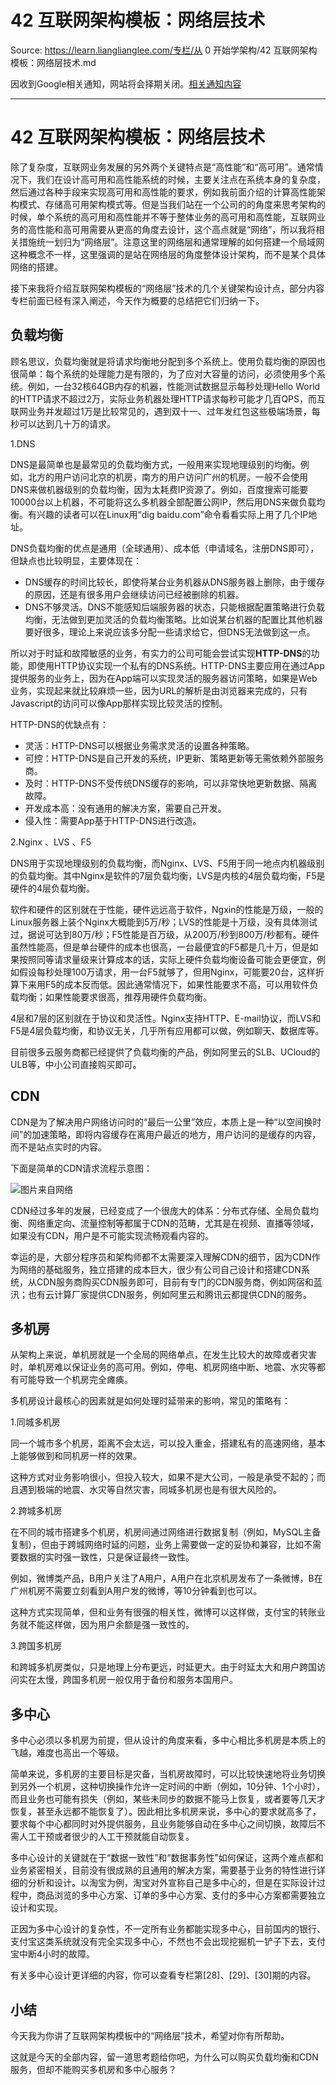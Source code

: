 # 42 互联网架构模板：网络层技术 

Source: https://learn.lianglianglee.com/专栏/从 0 开始学架构/42 互联网架构模板：网络层技术.md

因收到Google相关通知，网站将会择期关闭。[相关通知内容](https://lumendatabase.org/notices/44265620)

---

# 42 互联网架构模板：网络层技术

除了复杂度，互联网业务发展的另外两个关键特点是“高性能”和“高可用”。通常情况下，我们在设计高可用和高性能系统的时候，主要关注点在系统本身的复杂度，然后通过各种手段来实现高可用和高性能的要求，例如我前面介绍的计算高性能架构模式、存储高可用架构模式等。但是当我们站在一个公司的的角度来思考架构的时候，单个系统的高可用和高性能并不等于整体业务的高可用和高性能，互联网业务的高性能和高可用需要从更高的角度去设计，这个高点就是“网络”，所以我将相关措施统一划归为“网络层”。注意这里的网络层和通常理解的如何搭建一个局域网这种概念不一样，这里强调的是站在网络层的角度整体设计架构，而不是某个具体网络的搭建。

接下来我将介绍互联网架构模板的“网络层”技术的几个关键架构设计点，部分内容专栏前面已经有深入阐述，今天作为概要的总结把它们归纳一下。

## 负载均衡

顾名思议，负载均衡就是将请求均衡地分配到多个系统上。使用负载均衡的原因也很简单：每个系统的处理能力是有限的，为了应对大容量的访问，必须使用多个系统。例如，一台32核64GB内存的机器，性能测试数据显示每秒处理Hello World的HTTP请求不超过2万，实际业务机器处理HTTP请求每秒可能才几百QPS，而互联网业务并发超过1万是比较常见的，遇到双十一、过年发红包这些极端场景，每秒可以达到几十万的请求。

1.DNS

DNS是最简单也是最常见的负载均衡方式，一般用来实现地理级别的均衡。例如，北方的用户访问北京的机房，南方的用户访问广州的机房。一般不会使用DNS来做机器级别的负载均衡，因为太耗费IP资源了。例如，百度搜索可能要10000台以上机器，不可能将这么多机器全部配置公网IP，然后用DNS来做负载均衡。有兴趣的读者可以在Linux用“dig baidu.com”命令看看实际上用了几个IP地址。

DNS负载均衡的优点是通用（全球通用）、成本低（申请域名，注册DNS即可），但缺点也比较明显，主要体现在：

* DNS缓存的时间比较长，即使将某台业务机器从DNS服务器上删除，由于缓存的原因，还是有很多用户会继续访问已经被删除的机器。
* DNS不够灵活。DNS不能感知后端服务器的状态，只能根据配置策略进行负载均衡，无法做到更加灵活的负载均衡策略。比如说某台机器的配置比其他机器要好很多，理论上来说应该多分配一些请求给它，但DNS无法做到这一点。

所以对于时延和故障敏感的业务，有实力的公司可能会尝试实现**HTTP-DNS**的功能，即使用HTTP协议实现一个私有的DNS系统。HTTP-DNS主要应用在通过App提供服务的业务上，因为在App端可以实现灵活的服务器访问策略，如果是Web业务，实现起来就比较麻烦一些，因为URL的解析是由浏览器来完成的，只有Javascript的访问可以像App那样实现比较灵活的控制。

HTTP-DNS的优缺点有：

* 灵活：HTTP-DNS可以根据业务需求灵活的设置各种策略。
* 可控：HTTP-DNS是自己开发的系统，IP更新、策略更新等无需依赖外部服务商。
* 及时：HTTP-DNS不受传统DNS缓存的影响，可以非常快地更新数据、隔离故障。
* 开发成本高：没有通用的解决方案，需要自己开发。
* 侵入性：需要App基于HTTP-DNS进行改造。

2.Nginx 、LVS 、F5

DNS用于实现地理级别的负载均衡，而Nginx、LVS、F5用于同一地点内机器级别的负载均衡。其中Nginx是软件的7层负载均衡，LVS是内核的4层负载均衡，F5是硬件的4层负载均衡。

软件和硬件的区别就在于性能，硬件远远高于软件，Ngxin的性能是万级，一般的Linux服务器上装个Nginx大概能到5万/秒；LVS的性能是十万级，没有具体测试过，据说可达到80万/秒；F5性能是百万级，从200万/秒到800万/秒都有。硬件虽然性能高，但是单台硬件的成本也很高，一台最便宜的F5都是几十万，但是如果按照同等请求量级来计算成本的话，实际上硬件负载均衡设备可能会更便宜，例如假设每秒处理100万请求，用一台F5就够了，但用Nginx，可能要20台，这样折算下来用F5的成本反而低。因此通常情况下，如果性能要求不高，可以用软件负载均衡；如果性能要求很高，推荐用硬件负载均衡。

4层和7层的区别就在于协议和灵活性。Nginx支持HTTP、E-mail协议，而LVS和F5是4层负载均衡，和协议无关，几乎所有应用都可以做，例如聊天、数据库等。

目前很多云服务商都已经提供了负载均衡的产品，例如阿里云的SLB、UCloud的ULB等，中小公司直接购买即可。

## CDN

CDN是为了解决用户网络访问时的“最后一公里”效应，本质上是一种“以空间换时间”的加速策略，即将内容缓存在离用户最近的地方，用户访问的是缓存的内容，而不是站点实时的内容。

下面是简单的CDN请求流程示意图：

![图片来自网络](assets/78bc9b6fba23f495db9b595a45693833.png)

CDN经过多年的发展，已经变成了一个很庞大的体系：分布式存储、全局负载均衡、网络重定向、流量控制等都属于CDN的范畴，尤其是在视频、直播等领域，如果没有CDN，用户是不可能实现流畅观看内容的。

幸运的是，大部分程序员和架构师都不太需要深入理解CDN的细节，因为CDN作为网络的基础服务，独立搭建的成本巨大，很少有公司自己设计和搭建CDN系统，从CDN服务商购买CDN服务即可，目前有专门的CDN服务商，例如网宿和蓝汛；也有云计算厂家提供CDN服务，例如阿里云和腾讯云都提供CDN的服务。

## 多机房

从架构上来说，单机房就是一个全局的网络单点，在发生比较大的故障或者灾害时，单机房难以保证业务的高可用。例如，停电、机房网络中断、地震、水灾等都有可能导致一个机房完全瘫痪。

多机房设计最核心的因素就是如何处理时延带来的影响，常见的策略有：

1.同城多机房

同一个城市多个机房，距离不会太远，可以投入重金，搭建私有的高速网络，基本上能够做到和同机房一样的效果。

这种方式对业务影响很小，但投入较大，如果不是大公司，一般是承受不起的；而且遇到极端的地震、水灾等自然灾害，同城多机房也是有很大风险的。

2.跨城多机房

在不同的城市搭建多个机房，机房间通过网络进行数据复制（例如，MySQL主备复制），但由于跨城网络时延的问题，业务上需要做一定的妥协和兼容，比如不需要数据的实时强一致性，只是保证最终一致性。

例如，微博类产品，B用户关注了A用户，A用户在北京机房发布了一条微博，B在广州机房不需要立刻看到A用户发的微博，等10分钟看到也可以。

这种方式实现简单，但和业务有很强的相关性，微博可以这样做，支付宝的转账业务就不能这样做，因为用户余额是强一致性的。

3.跨国多机房

和跨城多机房类似，只是地理上分布更远，时延更大。由于时延太大和用户跨国访问实在太慢，跨国多机房一般仅用于备份和服务本国用户。

## 多中心

多中心必须以多机房为前提，但从设计的角度来看，多中心相比多机房是本质上的飞越，难度也高出一个等级。

简单来说，多机房的主要目标是灾备，当机房故障时，可以比较快速地将业务切换到另外一个机房，这种切换操作允许一定时间的中断（例如，10分钟、1个小时），而且业务也可能有损失（例如，某些未同步的数据不能马上恢复，或者要等几天才恢复，甚至永远都不能恢复了）。因此相比多机房来说，多中心的要求就高多了，要求每个中心都同时对外提供服务，且业务能够自动在多中心之间切换，故障后不需人工干预或者很少的人工干预就能自动恢复。

多中心设计的关键就在于“数据一致性”和“数据事务性”如何保证，这两个难点都和业务紧密相关，目前没有很成熟的且通用的解决方案，需要基于业务的特性进行详细的分析和设计。以淘宝为例，淘宝对外宣称自己是多中心的，但是在实际设计过程中，商品浏览的多中心方案、订单的多中心方案、支付的多中心方案都需要独立设计和实现。

正因为多中心设计的复杂性，不一定所有业务都能实现多中心，目前国内的银行、支付宝这类系统就没有完全实现多中心，不然也不会出现挖掘机一铲子下去，支付宝中断4小时的故障。

有关多中心设计更详细的内容，你可以查看专栏第[28]、[29]、[30]期的内容。

## 小结

今天我为你讲了互联网架构模板中的“网络层”技术，希望对你有所帮助。

这就是今天的全部内容，留一道思考题给你吧，为什么可以购买负载均衡和CDN服务，但却不能购买多机房和多中心服务？